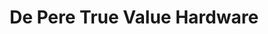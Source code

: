 ---
title: "De Pere True Value Hardware"
url: /de-pere/de-pere-true-value-hardware/
shop: Eisenwaren
---